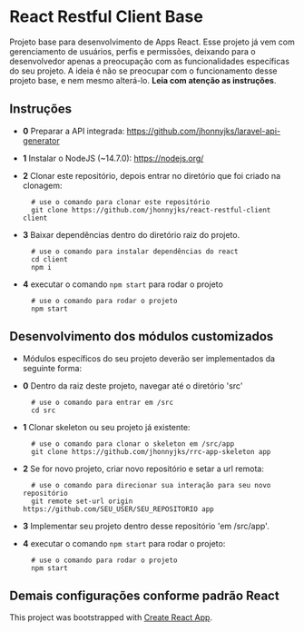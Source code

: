 # React Restful Client Base
Projeto base para desenvolvimento de Apps React. Esse projeto já vem com gerenciamento de usuários, perfis e permissões, deixando para o desenvolvedor apenas a preocupação com as funcionalidades específicas do seu projeto. A ideia é não se preocupar com o funcionamento desse projeto base, e nem mesmo alterá-lo. **Leia com atenção as instruções**.
## Instruções
- **0** Preparar a API integrada: https://github.com/jhonnyjks/laravel-api-generator
- **1** Instalar o NodeJS (~14.7.0): https://nodejs.org/
- **2** Clonar este repositório, depois entrar no diretório que foi criado na clonagem:
         
        # use o comando para clonar este repositório
        git clone https://github.com/jhonnyjks/react-restful-client client
        
- **3** Baixar dependências dentro do diretório raiz do projeto.
         
        # use o comando para instalar dependências do react
        cd client
        npm i

- **4** executar o comando `npm start` para rodar o projeto
       
        # use o comando para rodar o projeto
        npm start
        

## Desenvolvimento dos módulos customizados

 - Módulos específicos do seu projeto deverão ser implementados da seguinte forma:
  - **0** Dentro da raiz deste projeto, navegar até o diretório 'src'
          
          # use o comando para entrar em /src
          cd src

  - **1** Clonar skeleton ou seu projeto já existente:
          
          # use o comando para clonar o skeleton em /src/app
          git clone https://github.com/jhonnyjks/rrc-app-skeleton app

  - **2** Se for novo projeto, criar novo repositório e setar a url remota:
          
          # use o comando para direcionar sua interação para seu novo repositório
          git remote set-url origin https://github.com/SEU_USER/SEU_REPOSITORIO app

  - **3** Implementar seu projeto dentro desse repositório 'em /src/app'.

  - **4** executar o comando `npm start` para rodar o projeto:
          
          # use o comando para rodar o projeto
          npm start
  
## Demais configurações conforme padrão React
This project was bootstrapped with [Create React App](https://github.com/facebook/create-react-app).

